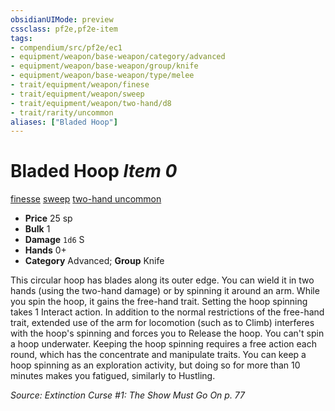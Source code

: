 ```yaml
---
obsidianUIMode: preview
cssclass: pf2e,pf2e-item
tags:
- compendium/src/pf2e/ec1
- equipment/weapon/base-weapon/category/advanced
- equipment/weapon/base-weapon/group/knife
- equipment/weapon/base-weapon/type/melee 
- trait/equipment/weapon/finese
- trait/equipment/weapon/sweep
- trait/equipment/weapon/two-hand/d8
- trait/rarity/uncommon
aliases: ["Bladed Hoop"]
---
```

# Bladed Hoop *Item 0*  
[finesse](finesse.md)  [sweep](sweep.md)  [two-hand <d8>](two-hand.md)  [uncommon](uncommon.md)  

- **Price** 25 sp
- **Bulk** 1
- **Damage** `1d6` S
- **Hands** 0+
- **Category** Advanced; **Group** Knife 

This circular hoop has blades along its outer edge. You can wield it in two hands (using the two-hand damage) or by spinning it around an arm. While you spin the hoop, it gains the free-hand trait. Setting the hoop spinning takes 1 Interact action. In addition to the normal restrictions of the free-hand trait, extended use of the arm for locomotion (such as to Climb) interferes with the hoop's spinning and forces you to Release the hoop. You can't spin a hoop underwater. Keeping the hoop spinning requires a free action each round, which has the concentrate and manipulate traits. You can keep a hoop spinning as an exploration activity, but doing so for more than 10 minutes makes you fatigued, similarly to Hustling.

*Source: Extinction Curse #1: The Show Must Go On p. 77*